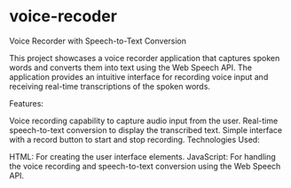 # voice-recoder
Voice Recorder with Speech-to-Text Conversion

This project showcases a voice recorder application that captures spoken words and converts them into text using the Web Speech API. The application provides an intuitive interface for recording voice input and receiving real-time transcriptions of the spoken words.

Features:

Voice recording capability to capture audio input from the user.
Real-time speech-to-text conversion to display the transcribed text.
Simple interface with a record button to start and stop recording.
Technologies Used:

HTML: For creating the user interface elements.
JavaScript: For handling the voice recording and speech-to-text conversion using the Web Speech API.
